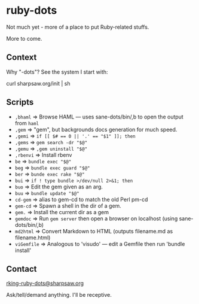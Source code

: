 ruby-dots
========

Not much yet - more of a place to put Ruby-related stuffs.

More to come.

Context
-------

Why "-dots"?  See the system I start with:

  curl sharpsaw.org/init | sh

Scripts
-------

<!--
Requires: https://github.com/sharpsaw/perl-dots (for its bin/bin-docs)
Update by having sharpsaw/perl-dots then Y@" on the next line:
jjV}k!bin-docs
-->
* `,bhaml` ⇒ Browse HAML — uses sane-dots/bin/,b to open the output from `haml`
* `,gem` ⇒ "gem", but backgrounds docs generation for much speed.
* `,gemi` ⇒ `if [[ $# == 0 || '.' == "$1" ]]; then`
* `,gems` ⇒ `gem search -dr "$@"`
* `,gemu` ⇒ `,gem uninstall "$@"`
* `,rbenvi` ⇒ Install rbenv
* `be` ⇒ `bundle exec "$@"`
* `beg` ⇒ `bundle exec guard "$@"`
* `ber` ⇒ `bunde exec rake "$@"`
* `bui` ⇒ `if ! type bundle >/dev/null 2>&1; then`
* `buo` ⇒ Edit the gem given as an arg.
* `buu` ⇒ `bundle update "$@"`
* `cd-gem` ⇒ alias to gem-cd to match the old Perl pm-cd
* `gem-cd` ⇒ Spawn a shell in the dir of a gem.
* `gem.` ⇒ Install the current dir as a gem
* `gemdoc` ⇒ Run `gem server` then open a browser on localhost (using sane-dots/bin/,b)
* `md2html` ⇒ Convert Markdown to HTML (outputs filename.md as filename.html)
* `viGemfile` ⇒ Analogous to 'visudo' — edit a Gemfile then run 'bundle install'

Contact
-------

rking-ruby-dots@sharpsaw.org

Ask/tell/demand anything. I'll be receptive.
